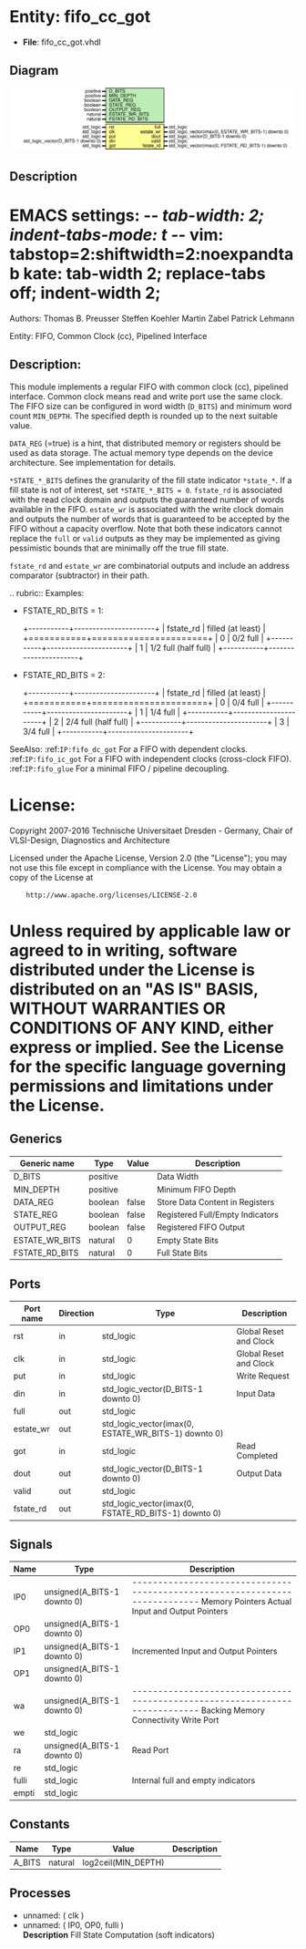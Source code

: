 # Entity: fifo_cc_got

- **File**: fifo_cc_got.vhdl
## Diagram

![Diagram](fifo_cc_got.svg "Diagram")
## Description

 EMACS settings: -*-  tab-width: 2; indent-tabs-mode: t -*-
 vim: tabstop=2:shiftwidth=2:noexpandtab
 kate: tab-width 2; replace-tabs off; indent-width 2;
 =============================================================================
 Authors:					Thomas B. Preusser
									Steffen Koehler
									Martin Zabel
									Patrick Lehmann

 Entity:					FIFO, Common Clock (cc), Pipelined Interface

 Description:
 -------------------------------------
 This module implements a regular FIFO with common clock (cc), pipelined
 interface. Common clock means read and write port use the same clock. The
 FIFO size can be configured in word width (``D_BITS``) and minimum word count
 ``MIN_DEPTH``. The specified depth is rounded up to the next suitable value.

 ``DATA_REG`` (=true) is a hint, that distributed memory or registers should
 be used as data storage. The actual memory type depends on the device
 architecture. See implementation for details.

 ``*STATE_*_BITS`` defines the granularity of the fill state indicator
 ``*state_*``. If a fill state is not of interest, set ``*STATE_*_BITS = 0``.
 ``fstate_rd`` is associated with the read clock domain and outputs the
 guaranteed number of words available in the FIFO. ``estate_wr`` is associated
 with the write clock domain and outputs the number of words that is
 guaranteed to be accepted by the FIFO without a capacity overflow. Note that
 both these indicators cannot replace the ``full`` or ``valid`` outputs as
 they may be implemented as giving pessimistic bounds that are minimally off
 the true fill state.

 ``fstate_rd`` and ``estate_wr`` are combinatorial outputs and include an address
 comparator (subtractor) in their path.

 .. rubric:: Examples:

 * FSTATE_RD_BITS = 1:

   +-----------+----------------------+
   | fstate_rd | filled (at least)    |
   +===========+======================+
   |    0      | 0/2 full             |
   +-----------+----------------------+
   |    1      | 1/2 full (half full) |
   +-----------+----------------------+

 * FSTATE_RD_BITS = 2:

   +-----------+----------------------+
   | fstate_rd | filled (at least)    |
   +===========+======================+
   |    0      | 0/4 full             |
   +-----------+----------------------+
   |    1      | 1/4 full             |
   +-----------+----------------------+
   |    2      | 2/4 full (half full) |
   +-----------+----------------------+
   |    3      | 3/4 full             |
   +-----------+----------------------+

 SeeAlso:
 :ref:`IP:fifo_dc_got`
   For a FIFO with dependent clocks.
 :ref:`IP:fifo_ic_got`
   For a FIFO with independent clocks (cross-clock FIFO).
 :ref:`IP:fifo_glue`
   For a minimal FIFO / pipeline decoupling.

 License:
 =============================================================================
 Copyright 2007-2016 Technische Universitaet Dresden - Germany,
										 Chair of VLSI-Design, Diagnostics and Architecture

 Licensed under the Apache License, Version 2.0 (the "License");
 you may not use this file except in compliance with the License.
 You may obtain a copy of the License at

		http://www.apache.org/licenses/LICENSE-2.0

 Unless required by applicable law or agreed to in writing, software
 distributed under the License is distributed on an "AS IS" BASIS,
 WITHOUT WARRANTIES OR CONDITIONS OF ANY KIND, either express or implied.
 See the License for the specific language governing permissions and
 limitations under the License.
 =============================================================================
## Generics

| Generic name   | Type     | Value | Description                       |
| -------------- | -------- | ----- | --------------------------------- |
| D_BITS         | positive |       |  Data Width                       |
| MIN_DEPTH      | positive |       |  Minimum FIFO Depth               |
| DATA_REG       | boolean  | false |  Store Data Content in Registers  |
| STATE_REG      | boolean  | false |  Registered Full/Empty Indicators |
| OUTPUT_REG     | boolean  | false |  Registered FIFO Output           |
| ESTATE_WR_BITS | natural  | 0     |  Empty State Bits                 |
| FSTATE_RD_BITS | natural  | 0     |  Full State Bits                  |
## Ports

| Port name | Direction | Type                                                 | Description            |
| --------- | --------- | ---------------------------------------------------- | ---------------------- |
| rst       | in        | std_logic                                            | Global Reset and Clock |
| clk       | in        | std_logic                                            | Global Reset and Clock |
| put       | in        | std_logic                                            |  Write Request         |
| din       | in        | std_logic_vector(D_BITS-1 downto 0)                  |  Input Data            |
| full      | out       | std_logic                                            |                        |
| estate_wr | out       | std_logic_vector(imax(0, ESTATE_WR_BITS-1) downto 0) |                        |
| got       | in        | std_logic                                            |  Read Completed        |
| dout      | out       | std_logic_vector(D_BITS-1 downto 0)                  |  Output Data           |
| valid     | out       | std_logic                                            |                        |
| fstate_rd | out       | std_logic_vector(imax(0, FSTATE_RD_BITS-1) downto 0) |                        |
## Signals

| Name  | Type                        | Description                                                                                                                     |
| ----- | --------------------------- | ------------------------------------------------------------------------------------------------------------------------------- |
| IP0   | unsigned(A_BITS-1 downto 0) | ---------------------------------------------------------------------------  Memory Pointers  Actual Input and Output Pointers  |
| OP0   | unsigned(A_BITS-1 downto 0) |                                                                                                                                 |
| IP1   | unsigned(A_BITS-1 downto 0) |  Incremented Input and Output Pointers                                                                                          |
| OP1   | unsigned(A_BITS-1 downto 0) |                                                                                                                                 |
| wa    | unsigned(A_BITS-1 downto 0) | ---------------------------------------------------------------------------  Backing Memory Connectivity  Write Port            |
| we    | std_logic                   |                                                                                                                                 |
| ra    | unsigned(A_BITS-1 downto 0) |  Read Port                                                                                                                      |
| re    | std_logic                   |                                                                                                                                 |
| fulli | std_logic                   |  Internal full and empty indicators                                                                                             |
| empti | std_logic                   |                                                                                                                                 |
## Constants

| Name   | Type    | Value                | Description |
| ------ | ------- | -------------------- | ----------- |
| A_BITS | natural |  log2ceil(MIN_DEPTH) |             |
## Processes
- unnamed: ( clk )
- unnamed: ( IP0, OP0, fulli )
</br>**Description**
 Fill State Computation (soft indicators) 
